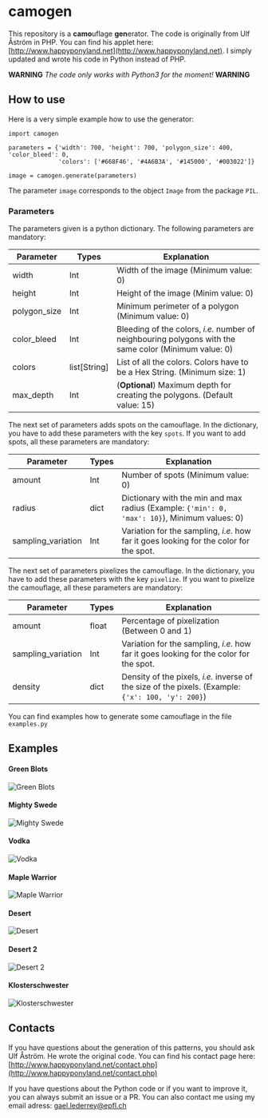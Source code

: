 # camogen

This repository is a **camo**uflage **gen**erator. The code is originally from Ulf Åström in PHP. You can find 
his applet here: [http://www.happyponyland.net](http://www.happyponyland.net). I simply updated 
and wrote his code in Python instead of PHP. 

**WARNING**  *The code only works with Python3 for the moment!*  **WARNING**

## How to use

Here is a very simple example how to use the generator:

```[python]
import camogen

parameters = {'width': 700, 'height': 700, 'polygon_size': 400, 'color_bleed': 0,
              'colors': ['#668F46', '#4A6B3A', '#145000', '#003022']}

image = camogen.generate(parameters)
```
The parameter `image` corresponds to the object `Image` from the package `PIL`.

### Parameters

The parameters given is a python dictionary. The following parameters are mandatory:

| Parameter    | Types        |  Explanation                                                                                          |
| ------------ | ------------ | ----------------------------------------------------------------------------------------------------- |
| width        | Int          | Width of the image (Minimum value: 0)                                                                 |
| height       | Int          | Height of the image (Minim value: 0)                                                                  |
| polygon_size | Int          | Minimum perimeter of a polygon (Minimum value: 0)                                                     |
| color_bleed  | Int          | Bleeding of the colors, *i.e.* number of neighbouring polygons with the same color (Minimum value: 0) |
| colors       | list[String] | List of all the colors. Colors have to be a Hex String. (Minimum size: 1)                             |
| max_depth    | Int          | (**Optional**) Maximum depth for creating the polygons. (Default value: 15)                           |

The next set of parameters adds spots on the camouflage. In the dictionary, you have to add these parameters with the key
`spots`. If you want to add spots, all these parameters are mandatory:

| Parameter          | Types |  Explanation                                                                                  |
| ------------------ | ----- | --------------------------------------------------------------------------------------------- |
| amount             | Int   | Number of spots (Minimum value: 0)                                                            |
| radius             | dict  | Dictionary with the min and max radius (Example: `{'min': 0, 'max': 10}`), Minimum values: 0) |
| sampling_variation | Int   | Variation for the sampling, *i.e.* how far it goes looking for the color for the spot.  |

The next set of parameters pixelizes the camouflage. In the dictionary, you have to add these parameters with the key
`pixelize`. If you want to pixelize the camouflage, all these parameters are mandatory:

| Parameter          | Types |  Explanation                                                                                       |
| ------------------ | ----- | -------------------------------------------------------------------------------------------------- |
| amount             | float | Percentage of pixelization (Between 0 and 1)                                                       |
| sampling_variation | Int   | Variation for the sampling, *i.e.* how far it goes looking for the color for the spot.             |
| density            | dict  | Density of the pixels, *i.e.* inverse of the size of the pixels. (Example: `{'x': 100, 'y': 200}`) |

You can find examples how to generate some camouflage in the file `examples.py`

## Examples

#### Green Blots
![Green Blots](./images/green_blots.png)

#### Mighty Swede
![Mighty Swede](./images/mighty_swede.png)

#### Vodka
![Vodka](./images/vodka.png)

#### Maple Warrior
![Maple Warrior](./images/maple_warrior.png)

#### Desert
![Desert](./images/desert.png)

#### Desert 2
![Desert 2](./images/desert2.png)

#### Klosterschwester
![Klosterschwester](./images/klosterschwester.png)

## Contacts

If you have questions about the generation of this patterns, you should ask Ulf Åström. He wrote the original code. You 
can find his contact page here: [http://www.happyponyland.net/contact.php](http://www.happyponyland.net/contact.php)

If you have questions about the Python code or if you want to improve it, you can always submit an issue or a PR. You can 
also contact me using my email adress: [gael.lederrey@epfl.ch](mailto:gael.lederrey@epfl.ch)
